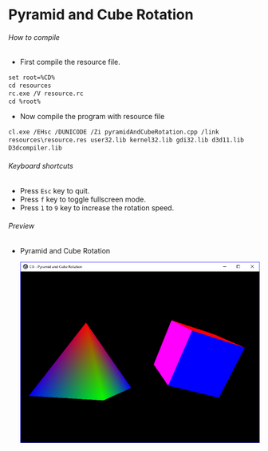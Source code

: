 # Pyramid and Cube Rotation

###### How to compile

-   First compile the resource file.

```
set root=%CD%
cd resources
rc.exe /V resource.rc
cd %root%
```

-   Now compile the program with resource file

```
cl.exe /EHsc /DUNICODE /Zi pyramidAndCubeRotation.cpp /link resources\resource.res user32.lib kernel32.lib gdi32.lib d3d11.lib D3dcompiler.lib
```

###### Keyboard shortcuts

-   Press `Esc` key to quit.
-   Press `f` key to toggle fullscreen mode.
-   Press `1` to `9` key to increase the rotation speed.

###### Preview

-   Pyramid and Cube Rotation

    ![pyramidAndCubeRotation][pyramid-and-cube-rotation-image]

[//]: # "Image declaration"
[pyramid-and-cube-rotation-image]: ./preview/pyramidAndCubeRotation.png "Pyramid and Cube Rotation Rotation"
